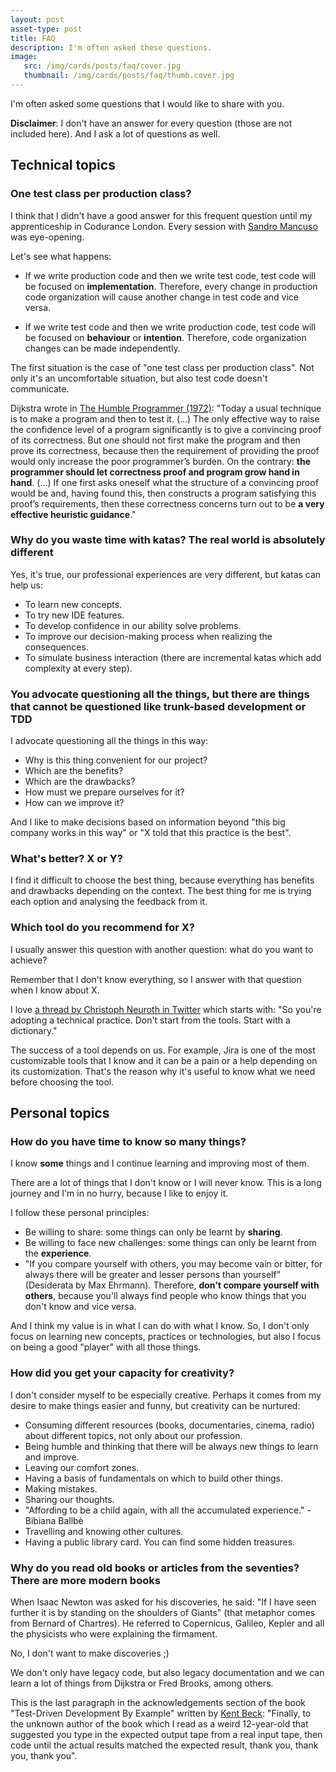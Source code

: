 ```yaml
---
layout: post
asset-type: post
title: FAQ
description: I'm often asked these questions.
image:
   src: /img/cards/posts/faq/cover.jpg
   thumbnail: /img/cards/posts/faq/thumb.cover.jpg
---
```


I'm often asked some questions that I would like to share with you. 

**Disclaimer**: I don't have an answer for every question (those are not included here). And I ask a lot of questions as well.

## Technical topics

### One test class per production class?

I think that I didn't have a good answer for this frequent question until my apprenticeship in Codurance London. Every session with <a href="https://twitter.com/sandromancuso" target="_blank">Sandro Mancuso</a> was eye-opening. 

Let's see what happens:

* If we write production code and then we write test code, test code will be focused on **implementation**. Therefore, every change in production code organization will cause another change in test code and vice versa.

* If we write test code and then we write production code, test code will be focused on **behaviour** or **intention**. Therefore, code organization changes can be made independently.

The first situation is the case of "one test class per production class". Not only it's an uncomfortable situation, but also test code doesn't communicate.

Dijkstra wrote in <a href="" target="_blank">The Humble Programmer (1972)</a>: "Today a usual technique is to make a program and then to test it. (...) The only effective way to raise the confidence level of a program significantly is to give a convincing proof of its correctness. But one should not first make the program and then prove its correctness, because then the requirement of providing the proof would only increase the poor programmer’s burden. On the contrary: **the programmer should let correctness proof and program grow hand in hand**. (...) If one first asks oneself what the structure of a convincing proof would be and, having found this, then constructs a program satisfying this proof’s requirements, then these correctness concerns turn out to be **a very effective heuristic guidance**."

### Why do you waste time with katas? The real world is absolutely different

Yes, it's true, our professional experiences are very different, but katas can help us:

* To learn new concepts.
* To try new IDE features.
* To develop confidence in our ability solve problems.
* To improve our decision-making process when realizing the consequences.
* To simulate business interaction (there are incremental katas which add complexity at every step).

### You advocate questioning all the things, but there are things that cannot be questioned like trunk-based development or TDD 

I advocate questioning all the things in this way:

* Why is this thing convenient for our project?
* Which are the benefits? 
* Which are the drawbacks? 
* How must we prepare ourselves for it? 
* How can we improve it?

And I like to make decisions based on information beyond "this big company works in this way" or "X told that this practice is the best".

### What's better? X or Y?

I find it difficult to choose the best thing, because everything has benefits and drawbacks depending on the context. The best thing for me is trying each option and analysing the feedback from it.

### Which tool do you recommend for X?

I usually answer this question with another question: what do you want to achieve? 

Remember that I don't know everything, so I answer with that question when I know about X.

I love <a href="https://twitter.com/c089/status/1067725600155189248" target="_blank">a thread by Christoph Neuroth in Twitter</a> which starts with: "So you're adopting a technical practice. Don't start from the tools. Start with a dictionary."

The success of a tool depends on us. For example, Jira is one of the most customizable tools that I know and it can be a pain or a help depending on its customization. That's the reason why it's useful to know what we need before choosing the tool.

## Personal topics

### How do you have time to know so many things?

I know **some** things and I continue learning and improving most of them. 

There are a lot of things that I don't know or I will never know. This is a long journey and I'm in no hurry, because I like to enjoy it.

I follow these personal principles:
* Be willing to share: some things can only be learnt by **sharing**.
* Be willing to face new challenges: some things can only be learnt from the **experience**.
* "If you compare yourself with others, you may become vain or bitter, for always there will be greater and lesser persons than yourself" (Desiderata by Max Ehrmann). Therefore, **don't compare yourself with others**, because you'll always find people who know things that you don't know and vice versa.

And I think my value is in what I can do with what I know. So, I don't only focus on learning new concepts, practices or technologies, but also I focus on being a good "player" with all those things.

### How did you get your capacity for creativity?

I don't consider myself to be especially creative. Perhaps it comes from my desire to make things easier and funny, but creativity can be nurtured:

* Consuming different resources (books, documentaries, cinema, radio) about different topics, not only about our profession.
* Being humble and thinking that there will be always new things to learn and improve.
* Leaving our comfort zones.
* Having a basis of fundamentals on which to build other things.
* Making mistakes.
* Sharing our thoughts.
* "Affording to be a child again, with all the accumulated experience." - Bibiana Ballbè
* Travelling and knowing other cultures.
* Having a public library card. You can find some hidden treasures.

### Why do you read old books or articles from the seventies? There are more modern books

When Isaac Newton was asked for his discoveries, he said: "If I have seen further it is by standing on the shoulders of Giants" (that metaphor comes from Bernard of Chartres). He referred to Copernicus, Galileo, Kepler and all the physicists who were explaining the firmament.

No, I don't want to make discoveries ;)

We don't only have legacy code, but also legacy documentation and we can learn a lot of things from Dijkstra or Fred Brooks, among others.

This is the last paragraph in the acknowledgements section of the book "Test-Driven Development By Example" written by <a href="https://twitter.com/kentbeck" target="_blank">Kent Beck</a>: "Finally, to the unknown author of the book which I read as a weird 12-year-old that suggested you type in the expected output tape from a real input tape, then code until the actual results matched the expected result, thank you, thank you, thank you".

